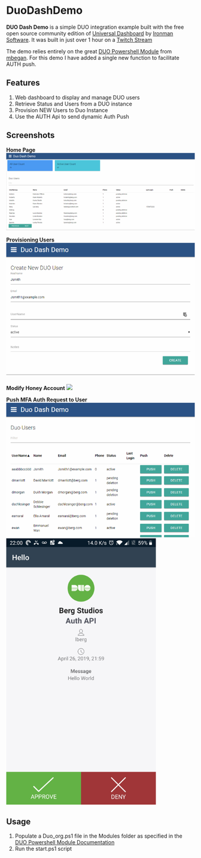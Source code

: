 # DuoDashDemo

**DUO Dash Demo** is a simple DUO integration example built with the free open source community edition of [Universal Dashboard](https://universaldashboard.io/) by [Ironman Software](https://ironmansoftware.com). It was built in just over 1 hour on a [Twitch Stream](https://www.youtube.com/watch?v=UN_WvRi_BYg)

The demo relies entirely on the great [DUO Powershell Module](https://github.com/mbegan/Duo-PSModule) from [mbegan](https://github.com/mbegan). For this demo I have added a single new function to facilitate AUTH push.

## Features

1. Web dashboard to display and manage DUO users
2. Retrieve Status and Users from a DUO instance
3. Provision NEW Users to Duo Instance
4. Use the AUTH Api to send dynamic Auth Push

## Screenshots

**Home Page**
![Home page](./img/homepage.png)

**Provisioning Users**
![](./img/createuser.gif)

**Modify Honey Account**
![](./img/screenshot2.png)

**Push MFA Auth Request to User**
![Using Controls to Push Auth](./img/pushauth.gif)
![Auth On Android Phone](./img/auth.png)

## Usage

1. Populate a Duo_org.ps1 file in the Modules folder as specified in the [DUO Powershell Module Documentation](https://github.com/mbegan/Duo-PSModule) 
2. Run the start.ps1 script